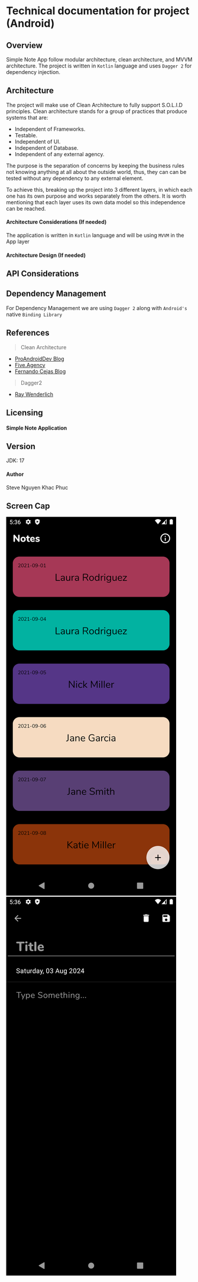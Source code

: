 # **Technical documentation for project (Android)**

## **Overview**
Simple Note App follow modular architecture, clean architecture, and MVVM architecture. The project is written in `Kotlin` language and uses `Dagger 2` for dependency injection.
## **Architecture**
The project will make use of Clean Architecture to fully support S.O.L.I.D principles.
Clean architecture stands for a group of practices that produce systems that are:

* Independent of Frameworks.
* Testable.
* Independent of UI.
* Independent of Database.
* Independent of any external agency.

The purpose is the separation of concerns by keeping the business rules not knowing anything at all about the outside world, thus, they can can be tested without any dependency to any external element.

To achieve this, breaking up the project into 3 different layers, in which each one has its own purpose and works separately from the others. It is worth mentioning that each layer uses its own data model so this independence can be reached.

#### **Architecture Considerations** (If needed)
The application is written in  `Kotlin` language and will be using `MVVM` in the App layer


#### **Architecture Design** (If needed)

## **API Considerations**

## **Dependency Management**
For Dependency Management we are using `Dagger 2` along with `Android's` native `Binding Library`

## **References**
> Clean Architecture
* [ProAndroidDev Blog](https://proandroiddev.com/a-guided-tour-inside-a-clean-architecture-code-base-48bb5cc9fc97)
* [Five.Agency](http://five.agency/android-architecture-part-1-every-new-beginning-is-hard/)
* [Fernando Cejas Blog](https://fernandocejas.com/2014/09/03/architecting-android-the-clean-way/)

> Dagger2
* [Ray Wenderlich](https://www.raywenderlich.com/171327/dependency-injection-android-dagger-2)

## **Licensing**
#### **Simple Note Application**
## **Version**
JDK: 17
#### **Author**
Steve Nguyen Khac Phuc

## **Screen Cap**
![alt text](home.png "Home Screen")
![alt text](note.png "New Note Screen")
